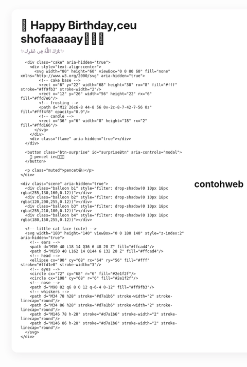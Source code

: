<!doctype html>
<html lang="id">
<head>
  <meta charset="utf-8" />
  <meta name="viewport" content="width=device-width,initial-scale=1" />
  <title>khusus </title>
  <style>
    :root{
      --bg:#fff9fb;
      --accent:#ff6b9a;
      --accent-2:#ffd166;
      --text:#3b2b46;
      --card:#ffffff;
      --shadow: 0 8px 30px rgba(59,43,70,0.08);
    }

    html,body{
      height:100%;
      margin:0;
      font-family: "Poppins", system-ui, -apple-system, "Segoe UI", Roboto, "Helvetica Neue", Arial;
      background: linear-gradient(180deg, #fff9fb 0%, #f0f7ff 100%);
      color:var(--text);
      display:flex;
      align-items:center;
      justify-content:center;
      padding:24px;
      box-sizing:border-box;
    }

    .card{
      width: min(920px, 96vw);
      background:var(--card);
      border-radius:18px;
      padding:28px;
      box-shadow:var(--shadow);
      display:grid;
      grid-template-columns: 1fr 380px;
      gap:20px;
      align-items:center;
      overflow:visible;
      position:relative;
    }

    /* Left content */
    .left{
      padding-right:8px;
    }

    .headline{
      font-size:2.2rem;
      margin:0 0 8px;
      letter-spacing:-0.5px;
      display:flex;
      align-items:center;
      gap:12px;
    }

    .sub{
      margin:0 0 18px;
      color: #6b586f;
      line-height:1.4;
    }

    .cake{
      width:110px;
      height:110px;
      border-radius:18px;
      background:linear-gradient(180deg,#fff1f5,#ffd7e6);
      display:flex;
      align-items:center;
      justify-content:center;
      box-shadow: 0 6px 18px rgba(255,107,154,0.18);
      position:relative;
      margin:12px 0 18px;
      transform-origin:center;
      animation: floatCake 3s ease-in-out infinite;
    }

    @keyframes floatCake{
      0% { transform: translateY(0) rotate(-1deg); }
      50% { transform: translateY(-8px) rotate(2deg); }
      100% { transform: translateY(0) rotate(-1deg); }
    }

    /* little candle flame */
    .flame{
      width:10px;
      height:16px;
      background: linear-gradient(180deg,#ffd166,#ff9f1c);
      border-radius:50% 50% 40% 40%;
      position:absolute;
      top:-18px;
      box-shadow: 0 6px 14px rgba(255,160,60,0.45);
      filter:drop-shadow(0 2px 6px rgba(255,160,60,0.15));
      animation: flicker 800ms infinite;
    }
    @keyframes flicker{
      0%{ transform: scaleY(1) translateY(0); opacity:1; }
      50%{ transform: scaleY(1.06) translateY(-1px); opacity:0.95; }
      100%{ transform: scaleY(1) translateY(0); opacity:1; }
    }

    .btn-surprise{
      display:inline-flex;
      align-items:center;
      gap:10px;
      border:0;
      background:linear-gradient(90deg,var(--accent),#ff8fb6);
      color:white;
      padding:12px 18px;
      border-radius:12px;
      font-weight:600;
      cursor:pointer;
      box-shadow: 0 8px 18px rgba(255,107,154,0.18);
      transition: transform .15s ease, box-shadow .15s ease;
    }
    .btn-surprise:active{ transform: translateY(2px) scale(0.995); }

    .muted{
      font-size:.95rem;
      color:#7c6d7f;
      margin-top:10px;
    }

    /* Right column: scene with balloons */
    .scene{
      height:320px;
      background: linear-gradient(180deg,#fef2f8, #f9faff);
      border-radius:14px;
      padding:16px;
      display:flex;
      align-items:center;
      justify-content:center;
      position:relative;
      overflow:hidden;
    }

    .balloon{
      width:72px;
      height:94px;
      border-radius:60% 60% 50% 50%;
      position:absolute;
      bottom:-20%;
      display:flex;
      align-items:center;
      justify-content:center;
      transform-origin:center bottom;
      box-shadow: 0 12px 24px rgba(0,0,0,0.08);
    }
    .balloon::after{
      content:"";
      width:2px;
      height:60px;
      background:rgba(0,0,0,0.08);
      position:absolute;
      bottom:-60px;
      left:50%;
      transform:translateX(-50%);
    }

    /* different colors and animation offsets */
    .b1{ left:10%; background:linear-gradient(180deg,#ffd2e6,#ff9fb3); animation: floatUp 10s linear infinite; animation-delay:0s; transform: rotate(-8deg); }
    .b2{ left:32%; background:linear-gradient(180deg,#c9f0ff,#7ad3ff); width:58px; height:78px; animation: floatUp 8.6s linear infinite; animation-delay:1s; transform: rotate(6deg); }
    .b3{ left:54%; background:linear-gradient(180deg,#fff1c7,#ffd166); animation: floatUp 11s linear infinite; animation-delay:0.6s; transform: rotate(-4deg); }
    .b4{ left:74%; background:linear-gradient(180deg,#e8d9ff,#c7acff); width:64px; height:86px; animation: floatUp 9.3s linear infinite; animation-delay:1.6s; transform: rotate(10deg); }

    @keyframes floatUp{
      0%{ transform: translateY(0) rotate(0deg) scale(1); opacity:1; }
      40%{ transform: translateY(-40%) rotate(6deg) scale(1.02); opacity:1; }
      100%{ transform: translateY(-160%) rotate(18deg) scale(.9); opacity:0; }
    }

    /* Confetti pieces */
    .confetti {
      position:fixed;
      left:0;
      top:0;
      width:100%;
      height:100%;
      pointer-events:none;
      overflow:visible;
    }
    .confetti .piece {
      position:absolute;
      width:10px;
      height:16px;
      opacity:0;
      transform-origin:center;
      will-change:transform,opacity;
    }

    /* Surprise modal */
    .modal {
      position:fixed;
      inset:0;
      display:flex;
      align-items:center;
      justify-content:center;
      backdrop-filter: blur(4px) saturate(1.05);
      background: rgba(12,12,18,0.25);
      visibility:hidden;
      opacity:0;
      transition:opacity .22s ease, visibility .22s;
      z-index:1200;
    }
    .modal.show { visibility:visible; opacity:1; }
    .popup{
      background:linear-gradient(180deg,#fff,#fff7fd);
      padding:28px;
      border-radius:16px;
      box-shadow: 0 22px 60px rgba(45,28,75,0.2);
      text-align:center;
      max-width:520px;
      transform:translateY(12px) scale(.98);
      transition:transform .22s cubic-bezier(.16,.9,.32,1);
    }
    .modal.show .popup{ transform:translateY(0) scale(1); }

    .big-text{
      font-size:2.2rem;
      margin:10px 0 6px;
    }
    .cute{
      font-size:1rem;
      color:#6f5b66;
      margin-bottom:12px;
    }

    .close {
      border:0;
      background:transparent;
      color:#8b7a8e;
      font-weight:700;
      cursor:pointer;
      font-size:1rem;
      margin-top:8px;
    }

    /* responsive */
    @media (max-width:880px){
      .card{ grid-template-columns: 1fr; }
      .scene{ height:240px; margin-top:6px; }
    }
  </style>
</head>
<body>
  <div class="card" role="main" aria-labelledby="title">
    <div class="left">
      <h1 id="title" class="headline">
        🎈 Happy Birthday,ceu shofaaaaay🤣😜💕
      </h1>
      <p class="sub">✨بَارَكَ اللَّهُ فِي عُمْرِك✨</p>

      <div class="cake" aria-hidden="true">
        <div style="text-align:center">
          <svg width="80" height="60" viewBox="0 0 80 60" fill="none" xmlns="http://www.w3.org/2000/svg" aria-hidden="true">
            <!-- cake base -->
            <rect x="6" y="22" width="68" height="30" rx="8" fill="#fff" stroke="#ff9fb3" stroke-width="2"/>
            <rect x="12" y="26" width="56" height="22" rx="6" fill="#ffd7e6"/>
            <!-- frosting -->
            <path d="M12 26c6-8 44-8 56 0v-2c-8-7-42-7-56 0z" fill="#fff4f8" opacity="0.9"/>
            <!-- candle -->
            <rect x="36" y="6" width="8" height="18" rx="2" fill="#ffd166"/>
          </svg>
        </div>
        <div class="flame" aria-hidden="true"></div>
      </div>

      <button class="btn-surprise" id="surpriseBtn" aria-controls="modal">
        🎉 pencet ieu🤣🤣🤣
      </button>

      <p class="muted">pencet😁☝️</p>
    </div>

    <div class="scene" aria-hidden="true">
      <div class="balloon b1" style="filter: drop-shadow(0 10px 18px rgba(255,130,160,0.12))"></div>
      <div class="balloon b2" style="filter: drop-shadow(0 10px 18px rgba(120,200,255,0.12))"></div>
      <div class="balloon b3" style="filter: drop-shadow(0 10px 18px rgba(255,210,100,0.12))"></div>
      <div class="balloon b4" style="filter: drop-shadow(0 10px 18px rgba(180,150,255,0.12))"></div>

      <!-- little cat face (cute) -->
      <svg width="180" height="140" viewBox="0 0 180 140" style="z-index:2" aria-hidden="true">
        <!-- ears -->
        <path d="M30 40 L18 14 Q36 6 48 28 Z" fill="#ffcad4"/>
        <path d="M150 40 L162 14 Q144 6 132 28 Z" fill="#ffcad4"/>
        <!-- head -->
        <ellipse cx="90" cy="68" rx="64" ry="56" fill="#fff" stroke="#ffd1e0" stroke-width="3"/>
        <!-- eyes -->
        <circle cx="72" cy="68" r="6" fill="#2e1f2f"/>
        <circle cx="108" cy="68" r="6" fill="#2e1f2f"/>
        <!-- nose -->
        <path d="M90 82 q6 8 0 12 q-6-4 0-12" fill="#ff9fb3"/>
        <!-- whiskers -->
        <path d="M34 78 h28" stroke="#d7a1b6" stroke-width="2" stroke-linecap="round"/>
        <path d="M34 86 h28" stroke="#d7a1b6" stroke-width="2" stroke-linecap="round"/>
        <path d="M146 78 h-28" stroke="#d7a1b6" stroke-width="2" stroke-linecap="round"/>
        <path d="M146 86 h-28" stroke="#d7a1b6" stroke-width="2" stroke-linecap="round"/>
      </svg>
    </div>
  </div>

  <!-- confetti container -->
  <div class="confetti" id="confetti" aria-hidden="true"></div>

  <!-- modal surprise -->
  <div class="modal" id="modal" role="dialog" aria-modal="true" aria-hidden="true">
    <div class="popup" role="document">
      <div style="font-size:3.2rem">🎂</div>
      <div class="big-text" id="modalTitle">cieee anu dinten ayeuna ulang tahun🤣🤣cihuyyyyy😘</div>
      <div class="cute">maapnya teu acan tiasa masihan kadoo ayeunamah😅kur tiasa kieu weee gening🤣 aa ngado'a mudah-mudahan sehat selalu,panjang umur🥰😁,
         oge sing digampilkeun dina milari elmuna🤗❤sadaya tujuan sae na sing enggal  terwujud aamiin🤗🥰,,
          aa oge berharap dina nambihan nana usia dede ieu dede selalu di kelilingi ku rerencangan dede anu baik baik aamiin🤗😘, sing tambih-tambih dewasa😘🥰,, sing jadi anak anu bakti ka ibu rama kaa guru pokonamah sing jadi cewe anu shalehah we nya aamiin🤗🥰💕😁
         sing tambih-tambih kakiatana kangge ngajalankeun hari-hari di pondok.
lamun capek inget tujuana nyaaa😁, lamun rindu inget doa🤣😜, lamun bade nyerah inget mimpi besar anu atos nungguin dede di depan🤗😉
Pokoknya jangan pernah menyerah tetap semangaaaat! 💪💖</div>
      <button class="btn-surprise" id="closeBtn">udah segituh</button>
      <br/>
      <button class="big-text" id="singBtn">pencet heula ieu🤣🤣🤣</button>
    </div>
  </div>

  <script>
    // helper: random int
    function rnd(min,max){ return Math.floor(Math.random()*(max-min+1))+min; }

    // create confetti pieces
    const confettiRoot = document.getElementById('confetti');

    function makeConfettiBurst(xPercent = 50, yPercent = 30, count = 40){
      const colors = ["#ff9fb3","#ffd166","#7ad3ff","#c7acff","#ffd2e6","#fff1c7"];
      const w = window.innerWidth;
      const h = window.innerHeight;

      for(let i=0;i<count;i++){
        const el = document.createElement('div');
        el.className = 'piece';
        const cw = rnd(6,12);
        el.style.width = cw + 'px';
        el.style.height = rnd(10,20) + 'px';
        el.style.left = (xPercent/100 * w + rnd(-60,60)) + 'px';
        el.style.top = (yPercent/100 * h + rnd(-40,40)) + 'px';
        el.style.background = colors[i % colors.length];
        el.style.transform = `rotate(${rnd(0,360)}deg)`;
        confettiRoot.appendChild(el);

        // animate with JS for variety
        const dx = rnd(-300,300);
        const dy = rnd(100,700);
        const rot = rnd(-720,720);
        const duration = rnd(1400,2600);

        // animate using requestAnimationFrame
        const start = performance.now();
        el.style.opacity = 1;

        (function animate(now){
          const t = Math.min(1, (now - start)/duration);
          const ease = 1 - Math.pow(1-t,3); // ease out cubic
          el.style.transform = `translate(${dx * ease}px, ${dy * ease}px) rotate(${rot * ease}deg)`;
          el.style.opacity = String(1 - ease);
          if(t < 1) requestAnimationFrame(animate);
          else el.remove();
        })(start);
      }
    }

    // modal logic
    const btn = document.getElementById('surpriseBtn');
    const modal = document.getElementById('modal');
    const closeBtn = document.getElementById('closeBtn');
    const singBtn = document.getElementById('singBtn');

    btn.addEventListener('click', () => {
      modal.classList.add('show');
      modal.setAttribute('aria-hidden','false');
      // multiple bursts
      makeConfettiBurst(50,30,32);
      setTimeout(()=> makeConfettiBurst(30,40,18), 250);
      setTimeout(()=> makeConfettiBurst(70,40,18), 500);
      // little balloon pop sounds via web audio
      playPopMelody();
    });

    closeBtn.addEventListener('click', () => {
      modal.classList.remove('show');
      modal.setAttribute('aria-hidden','true');
    });

    // simple melody using WebAudio (no external audio)
    function playPopMelody(){
      try{
        const ctx = new (window.AudioContext || window.webkitAudioContext)();
        const now = ctx.currentTime;
        const notes = [880, 1047, 784, 659]; // A5, C6, G5, E5-ish
        notes.forEach((freq, i) => {
          const o = ctx.createOscillator();
          const g = ctx.createGain();
          o.type = 'sine';
          o.frequency.setValueAtTime(freq, now + i*0.12);
          g.gain.setValueAtTime(0.0001, now + i*0.12);
          g.gain.exponentialRampToValueAtTime(0.12, now + i*0.12 + 0.02);
          g.gain.exponentialRampToValueAtTime(0.0001, now + i*0.12 + 0.28);
          o.connect(g); g.connect(ctx.destination);
          o.start(now + i*0.12);
          o.stop(now + i*0.12 + 0.3);
        });
      }catch(e){
        // ignore if audio not supported
      }
    }

    // "nyanyikan lagu" - short happy birthday melody (simple)
   singBtn.addEventListener("click", () => {
    try {
      const ctx = new (window.AudioContext || window.webkitAudioContext)();
      let now = ctx.currentTime;

      // Nada & durasi lagu Happy Birthday (C mayor)
      const seq = [
        // "Happy birthday to you"
        [264, 0.2], [264, 0.2], [297, 0.5], [264, 0.5], [352, 0.5], [330, 1.0],
        // "Happy birthday to you"
        [264, 0.2], [264, 0.2], [297, 0.5], [264, 0.5], [396, 0.5], [352, 1.0],
        // "Happy birthday dear ..."
        [264, 0.2], [264, 0.2], [528, 0.5], [440, 0.5], [352, 0.2], [330, 0.5], [297, 1.0],
        // "Happy birthday to you"
        [466, 0.2], [466, 0.2], [440, 0.5], [352, 0.5], [396, 0.5], [352, 1.0]
      ];

      const repeatTimes = 5; // jumlah pengulangan

      for (let r = 0; r < repeatTimes; r++) {
        seq.forEach(([f, d]) => {
          const o = ctx.createOscillator();
          const g = ctx.createGain();
          o.type = "triangle"; // bisa ganti "sine" kalau mau lebih halus
          o.frequency.setValueAtTime(f, now);

          g.gain.setValueAtTime(0.0001, now);
          g.gain.exponentialRampToValueAtTime(0.12, now + 0.01);
          g.gain.exponentialRampToValueAtTime(0.0001, now + d);

          o.connect(g);
          g.connect(ctx.destination);

          o.start(now);
          o.stop(now + d);

          now += d;
        });
        now += 0.6; // jeda antar pengulangan
      }
    } catch (e) {
      console.error(e);
    }
  });

    // accessible: close modal on ESC
    document.addEventListener('keydown', (e) => {
      if(e.key === "Escape" && modal.classList.contains('show')){
        modal.classList.remove('show');
        modal.setAttribute('aria-hidden','true');
      }
    });

  </script>
</body>
</html>

# contohweb

